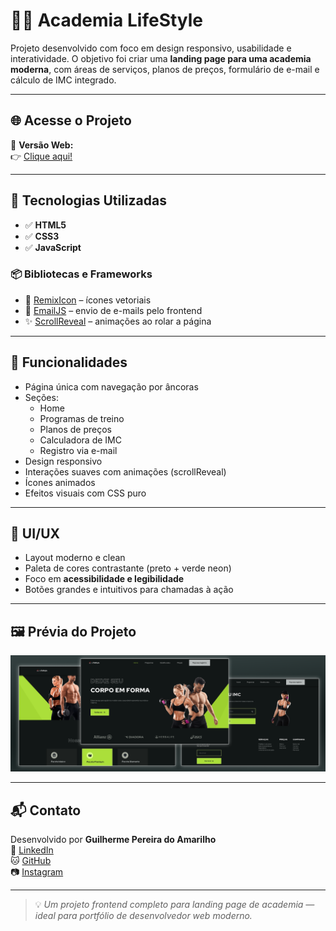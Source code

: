 # 🏋️‍♂️ Academia LifeStyle

Projeto desenvolvido com foco em design responsivo, usabilidade e interatividade. O objetivo foi criar uma **landing page para uma academia moderna**, com áreas de serviços, planos de preços, formulário de e-mail e cálculo de IMC integrado.

---

## 🌐 Acesse o Projeto

📲 **Versão Web:**  
👉 [Clique aqui!](https://guilhermeamarilho.github.io/LifeStyle/main.html)

---

## 🧪 Tecnologias Utilizadas

- ✅ **HTML5**
- ✅ **CSS3**
- ✅ **JavaScript**

### 📦 Bibliotecas e Frameworks

- 🎨 [RemixIcon](https://remixicon.com/) – ícones vetoriais
- 📧 [EmailJS](https://www.emailjs.com/) – envio de e-mails pelo frontend
- ✨ [ScrollReveal](https://scrollrevealjs.org/) – animações ao rolar a página

---

## 🧭 Funcionalidades

- Página única com navegação por âncoras
- Seções:
  - Home
  - Programas de treino
  - Planos de preços
  - Calculadora de IMC
  - Registro via e-mail
- Design responsivo
- Interações suaves com animações (scrollReveal)
- Ícones animados
- Efeitos visuais com CSS puro

---

## 📐 UI/UX

- Layout moderno e clean
- Paleta de cores contrastante (preto + verde neon)
- Foco em **acessibilidade e legibilidade**
- Botões grandes e intuitivos para chamadas à ação

---

## 🖼️ Prévia do Projeto

![Apresentação](/apresentação.png)

---

## 📬 Contato

Desenvolvido por **Guilherme Pereira do Amarilho**  
🔗 [LinkedIn](https://www.linkedin.com/in/amarilho/)  
🐱 [GitHub](https://github.com/GuilhermeAmarilho)  
📷 [Instagram](https://instagram.com/gui_amarilho)

---

> 💡 *Um projeto frontend completo para landing page de academia — ideal para portfólio de desenvolvedor web moderno.*
